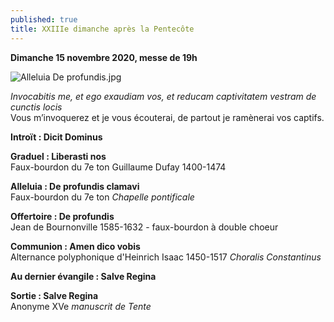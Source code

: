 ```yaml
---
published: true
title: XXIIIe dimanche après la Pentecôte
---
```

**Dimanche 15 novembre 2020, messe de 19h**  

![Alleluia De profundis.jpg]({{site.baseurl}}/images/Alleluia%20De%20profundis.jpg)

*Invocabitis me, et ego exaudiam vos, et reducam captivitatem vestram de cunctis locis*  
Vous m’invoquerez et je vous écouterai, de partout je ramènerai vos captifs.

**Introït : Dicit Dominus**

**Graduel : Liberasti nos**  
Faux-bourdon du 7e ton Guillaume Dufay 1400-1474

**Alleluia : De profundis clamavi**  
Faux-bourdon du 7e ton *Chapelle pontificale*

**Offertoire : De profundis**  
Jean de Bournonville 1585-1632 - faux-bourdon à double choeur 

**Communion : Amen dico vobis**  
Alternance polyphonique d'Heinrich Isaac 1450-1517 *Choralis Constantinus*

**Au dernier évangile : Salve Regina**

**Sortie : Salve Regina**  
Anonyme XVe *manuscrit de Tente*
